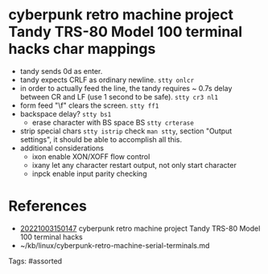 # cyberpunk retro machine project Tandy TRS-80 Model 100 terminal hacks char mappings
- tandy sends 0d as enter.
- tandy expects CRLF as ordinary newline.
` stty onlcr `
- in order to actually feed the line, the tandy requires ~ 0.7s delay between CR and LF (use 1 second to be safe).
` stty cr3 nl1 `
- form feed "\f" clears the screen.
` stty ff1 `
- backspace delay?
` stty bs1 `
  - erase character with BS space BS
` stty crterase `
- strip special chars
` stty istrip `
check `man stty`, section "Output settings", it should be able to accomplish all this.
- additional considerations
  - ixon enable XON/XOFF flow control
  - ixany let any character restart output, not only start character
  - inpck enable input parity checking

# References
- [20221003150147](/zet/20221003150147/) cyberpunk retro machine project Tandy TRS-80 Model 100 terminal hacks
- ~/kb/linux/cyberpunk-retro-machine-serial-terminals.md

Tags:
    #assorted

